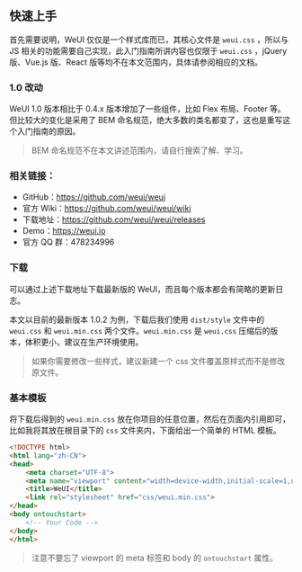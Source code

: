 ## 快速上手

首先需要说明，WeUI 仅仅是一个样式库而已，其核心文件是 `weui.css` ，所以与 JS 相关的功能需要自己实现，此入门指南所讲内容也仅限于 `weui.css` ，jQuery 版、Vue.js 版、React 版等均不在本文范围内，具体请参阅相应的文档。

### 1.0 改动

WeUI 1.0 版本相比于 0.4.x 版本增加了一些组件，比如 Flex 布局、Footer 等。但比较大的变化是采用了 BEM 命名规范，绝大多数的类名都变了，这也是重写这个入门指南的原因。

> BEM 命名规范不在本文讲述范围内，请自行搜索了解、学习。

### 相关链接：

* GitHub：https://github.com/weui/weui
* 官方 Wiki：https://github.com/weui/weui/wiki
* 下载地址：https://github.com/weui/weui/releases
* Demo：https://weui.io
* 官方 QQ 群：478234996

### 下载

可以通过上述下载地址下载最新版的 WeUI，而且每个版本都会有简略的更新日志。

本文以目前的最新版本 1.0.2 为例，下载后我们使用 `dist/style` 文件中的 `weui.css` 和 `weui.min.css` 两个文件。`weui.min.css` 是 `weui.css` 压缩后的版本，体积更小，建议在生产环境使用。

> 如果你需要修改一些样式，建议新建一个 css 文件覆盖原样式而不是修改原文件。

### 基本模板

将下载后得到的 `weui.min.css` 放在你项目的任意位置，然后在页面内引用即可，比如我将其放在根目录下的 `css` 文件夹内，下面给出一个简单的 HTML 模板。

```html
<!DOCTYPE html>
<html lang="zh-CN">
<head>
    <meta charset="UTF-8">
    <meta name="viewport" content="width=device-width,initial-scale=1,user-scalable=0">
    <title>WeUI</title>
    <link rel="stylesheet" href="css/weui.min.css">
</head>
<body ontouchstart>
    <!-- Your Code -->
</body>
</html>
```

> 注意不要忘了 viewport 的 meta 标签和 body 的 `ontouchstart` 属性。